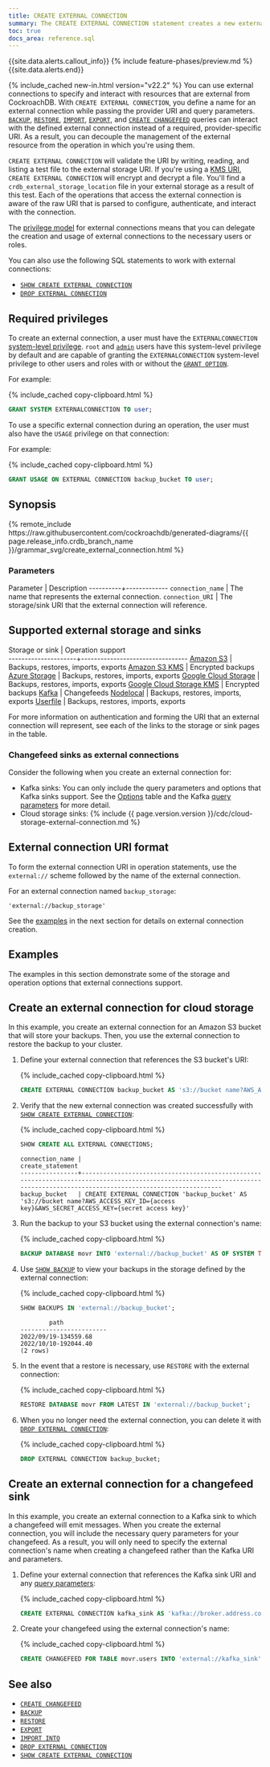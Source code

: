 ```yaml
---
title: CREATE EXTERNAL CONNECTION
summary: The CREATE EXTERNAL CONNECTION statement creates a new external connection for external storage. 
toc: true
docs_area: reference.sql
---
```


{{site.data.alerts.callout_info}}
{% include feature-phases/preview.md %}
{{site.data.alerts.end}}

{% include_cached new-in.html version="v22.2" %} You can use external connections to specify and interact with resources that are external from CockroachDB. With `CREATE EXTERNAL CONNECTION`, you define a name for an external connection while passing the provider URI and query parameters. [`BACKUP`](backup.html), [`RESTORE`](restore.html), [`IMPORT`](import.html), [`EXPORT`](export.html), and [`CREATE CHANGEFEED`](create-changefeed.html) queries can interact with the defined external connection instead of a required, provider-specific URI. As a result, you can decouple the management of the external resource from the operation in which you're using them.

`CREATE EXTERNAL CONNECTION` will validate the URI by writing, reading, and listing a test file to the external storage URI. If you're using a [KMS URI](take-and-restore-encrypted-backups.html), `CREATE EXTERNAL CONNECTION` will encrypt and decrypt a file. You'll find a `crdb_external_storage_location` file in your external storage as a result of this test. Each of the operations that access the external connection is aware of the raw URI that is parsed to configure, authenticate, and interact with the connection.

The [privilege model](#required-privileges) for external connections means that you can delegate the creation and usage of external connections to the necessary users or roles.

You can also use the following SQL statements to work with external connections:

- [`SHOW CREATE EXTERNAL CONNECTION`](show-create-external-connection.html)
- [`DROP EXTERNAL CONNECTION`](drop-external-connection.html)

## Required privileges

To create an external connection, a user must have the `EXTERNALCONNECTION` [system-level privilege](security-reference/authorization.html#supported-privileges). `root` and [`admin`](security-reference/authorization.html#admin-role) users have this system-level privilege by default and are capable of granting the `EXTERNALCONNECTION` system-level privilege to other users and roles with or without the [`GRANT OPTION`](grant.html). 

For example: 

{% include_cached copy-clipboard.html %}
~~~sql
GRANT SYSTEM EXTERNALCONNECTION TO user;
~~~

To use a specific external connection during an operation, the user must also have the `USAGE` privilege on that connection: 

For example:

{% include_cached copy-clipboard.html %}
~~~sql
GRANT USAGE ON EXTERNAL CONNECTION backup_bucket TO user;
~~~

## Synopsis

<div>
{% remote_include https://raw.githubusercontent.com/cockroachdb/generated-diagrams/{{ page.release_info.crdb_branch_name }}/grammar_svg/create_external_connection.html %}
</div>

### Parameters

Parameter | Description
----------+-------------
`connection_name` | The name that represents the external connection.
`connection_URI` | The storage/sink URI that the external connection will reference.

## Supported external storage and sinks

Storage or sink      | Operation support               
---------------------+---------------------------------
[Amazon S3](use-cloud-storage.html) | Backups, restores, imports, exports
[Amazon S3 KMS](take-and-restore-encrypted-backups.html#aws-kms-uri-format) | Encrypted backups
[Azure Storage](use-cloud-storage.html) | Backups, restores, imports, exports
[Google Cloud Storage](use-cloud-storage.html) | Backups, restores, imports, exports
[Google Cloud Storage KMS](take-and-restore-encrypted-backups.html#google-cloud-kms-uri-format) | Encrypted backups
[Kafka](changefeed-sinks.html#kafka) | Changefeeds
[Nodelocal](use-cloud-storage.html) | Backups, restores, imports, exports
[Userfile](use-userfile-storage.html) | Backups, restores, imports, exports

For more information on authentication and forming the URI that an external connection will represent, see each of the links to the storage or sink pages in the table.

### Changefeed sinks as external connections

Consider the following when you create an external connection for:

- Kafka sinks: You can only include the query parameters and options that Kafka sinks support. See the [Options](create-changefeed.html#options) table and the Kafka [query parameters](changefeed-sinks.html#kafka) for more detail.
- Cloud storage sinks: {% include {{ page.version.version }}/cdc/cloud-storage-external-connection.md %}

## External connection URI format

To form the external connection URI in operation statements, use the `external://` scheme followed by the name of the external connection. 

For an external connection named `backup_storage`:

~~~
'external://backup_storage'
~~~

See the [examples](#create-an-external-connection-for-cloud-storage) in the next section for details on external connection creation.

## Examples

The examples in this section demonstrate some of the storage and operation options that external connections support.

## Create an external connection for cloud storage

In this example, you create an external connection for an Amazon S3 bucket that will store your backups. Then, you use the external connection to restore the backup to your cluster.

1. Define your external connection that references the S3 bucket's URI:

    {% include_cached copy-clipboard.html %}
    ~~~ sql
    CREATE EXTERNAL CONNECTION backup_bucket AS 's3://bucket name?AWS_ACCESS_KEY_ID={access key}&AWS_SECRET_ACCESS_KEY={secret access key}';
    ~~~

1. Verify that the new external connection was created successfully with [`SHOW CREATE EXTERNAL CONNECTION`](show-create-external-connection.html):

    {% include_cached copy-clipboard.html %}
    ~~~sql
    SHOW CREATE ALL EXTERNAL CONNECTIONS;
    ~~~

    ~~~
    connection_name |                                                                              create_statement
    ----------------+-----------------------------------------------------------------------------------------------------------------------------------------------------------------------------
    backup_bucket   | CREATE EXTERNAL CONNECTION 'backup_bucket' AS 's3://bucket name?AWS_ACCESS_KEY_ID={access key}&AWS_SECRET_ACCESS_KEY={secret access key}'
    ~~~

1. Run the backup to your S3 bucket using the external connection's name:

    {% include_cached copy-clipboard.html %}
    ~~~sql
    BACKUP DATABASE movr INTO 'external://backup_bucket' AS OF SYSTEM TIME '-10s' WITH revision_history;
    ~~~

1. Use [`SHOW BACKUP`](show-backup.html) to view your backups in the storage defined by the external connection:

    {% include_cached copy-clipboard.html %}
    ~~~sql
    SHOW BACKUPS IN 'external://backup_bucket';
    ~~~
    ~~~
            path
    ------------------------
    2022/09/19-134559.68
    2022/10/10-192044.40
    (2 rows)
    ~~~

1. In the event that a restore is necessary, use `RESTORE` with the external connection: 

    {% include_cached copy-clipboard.html %}
    ~~~sql
    RESTORE DATABASE movr FROM LATEST IN 'external://backup_bucket';
    ~~~

1. When you no longer need the external connection, you can delete it with [`DROP EXTERNAL CONNECTION`](drop-external-connection.html):

    {% include_cached copy-clipboard.html %}
    ~~~sql
    DROP EXTERNAL CONNECTION backup_bucket;
    ~~~

## Create an external connection for a changefeed sink

In this example, you create an external connection to a Kafka sink to which a changefeed will emit messages. When you create the external connection, you will include the necessary query parameters for your changefeed. As a result, you will only need to specify the external connection's name when creating a changefeed rather than the Kafka URI and parameters.

1. Define your external connection that references the Kafka sink URI and any [query parameters](changefeed-sinks.html#kafka):

    {% include_cached copy-clipboard.html %}
    ~~~ sql
    CREATE EXTERNAL CONNECTION kafka_sink AS 'kafka://broker.address.com:9092?topic_prefix=bar_&tls_enabled=true&ca_cert={certificate}&sasl_enabled=true&sasl_user={sasl user}&sasl_password={url-encoded password}&sasl_mechanism=SASL-SCRAM-SHA-256';
    ~~~

1. Create your changefeed using the external connection's name:

    {% include_cached copy-clipboard.html %}
    ~~~ sql
    CREATE CHANGEFEED FOR TABLE movr.users INTO 'external://kafka_sink' WITH resolved;
    ~~~

## See also

- [`CREATE CHANGEFEED`](create-changefeed.html)
- [`BACKUP`](backup.html)
- [`RESTORE`](restore.html)
- [`EXPORT`](export.html)
- [`IMPORT INTO`](import-into.html)
- [`DROP EXTERNAL CONNECTION`](drop-external-connection.html)
- [`SHOW CREATE EXTERNAL CONNECTION`](show-create-external-connection.html)